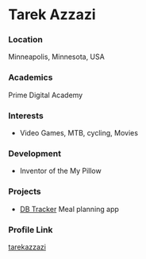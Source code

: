 # Tarek Azzazi

### Location

Minneapolis, Minnesota, USA

### Academics

Prime Digital Academy

### Interests

- Video Games, MTB, cycling, Movies

### Development

- Inventor of the My Pillow

### Projects

- [DB Tracker](https://github.com/tarekazzazi/solo-project) Meal planning app

### Profile Link

[tarekazzazi](https://github.com/tarekazzazi)
```